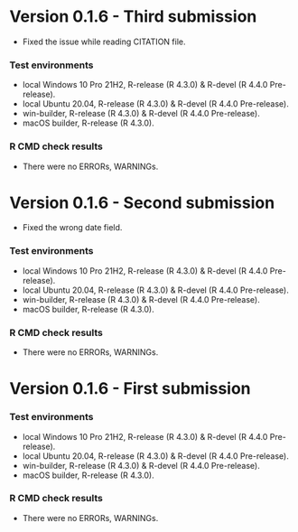 # Version 0.1.6 - Third submission

* Fixed the issue while reading CITATION file.

### Test environments
* local Windows 10 Pro 21H2, R-release (R 4.3.0) & R-devel (R 4.4.0 Pre-release).
* local Ubuntu 20.04, R-release (R 4.3.0) & R-devel (R 4.4.0 Pre-release).
* win-builder, R-release (R 4.3.0) & R-devel (R 4.4.0 Pre-release).
* macOS builder, R-release (R 4.3.0).

### R CMD check results
* There were no ERRORs, WARNINGs.

# Version 0.1.6 - Second submission

* Fixed the wrong date field.

### Test environments
* local Windows 10 Pro 21H2, R-release (R 4.3.0) & R-devel (R 4.4.0 Pre-release).
* local Ubuntu 20.04, R-release (R 4.3.0) & R-devel (R 4.4.0 Pre-release).
* win-builder, R-release (R 4.3.0) & R-devel (R 4.4.0 Pre-release).
* macOS builder, R-release (R 4.3.0).

### R CMD check results
* There were no ERRORs, WARNINGs.

# Version 0.1.6 - First submission

### Test environments
* local Windows 10 Pro 21H2, R-release (R 4.3.0) & R-devel (R 4.4.0 Pre-release).
* local Ubuntu 20.04, R-release (R 4.3.0) & R-devel (R 4.4.0 Pre-release).
* win-builder, R-release (R 4.3.0) & R-devel (R 4.4.0 Pre-release).
* macOS builder, R-release (R 4.3.0).

### R CMD check results
* There were no ERRORs, WARNINGs.
